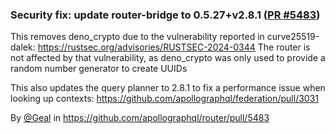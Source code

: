 ### Security fix: update router-bridge to 0.5.27+v2.8.1 ([PR #5483](https://github.com/apollographql/router/pull/5483))

This removes deno_crypto due to the vulnerability reported in curve25519-dalek: https://rustsec.org/advisories/RUSTSEC-2024-0344 
The router is not affected by that vulnerability, as deno_crypto was only used to provide a random number generator to create UUIDs

This also updates the query planner to 2.8.1 to fix a performance issue when looking up contexts: https://github.com/apollographql/federation/pull/3031

By [@Geal](https://github.com/Geal) in https://github.com/apollographql/router/pull/5483